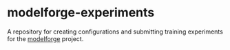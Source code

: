 # modelforge-experiments
A repository for creating configurations and submitting training experiments for the [modelforge](https://github.com/choderalab/modelforge) project.
